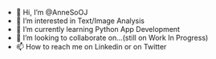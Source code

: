 - 👋 Hi, I’m @AnneSoOJ
- 👀 I’m interested in Text/Image Analysis
- 🌱 I’m currently learning Python App Development
- 💞️ I’m looking to collaborate on...(still on Work In Progress)
- 📫 How to reach me on Linkedin or on Twitter
<!---
AnneSoOJ/AnneSoOJ is a ✨ special ✨ repository because its `README.md` (this file) appears on your GitHub profile.
You can click the Preview link to take a look at your changes.
--->
